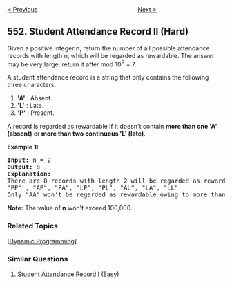 <!--|This file generated by command(leetcode description); DO NOT EDIT.    |-->
<!--+----------------------------------------------------------------------+-->
<!--|@author    Openset <openset.wang@gmail.com>                           |-->
<!--|@link      https://github.com/openset                                 |-->
<!--|@home      https://github.com/openset/leetcode                        |-->
<!--+----------------------------------------------------------------------+-->

[< Previous](https://github.com/openset/leetcode/tree/master/problems/student-attendance-record-i "Student Attendance Record I")
　　　　　　　　　　　　　　　　
[Next >](https://github.com/openset/leetcode/tree/master/problems/optimal-division "Optimal Division")

## 552. Student Attendance Record II (Hard)

<p>Given a positive integer <b>n</b>, return the number of all possible attendance records with length n, which will be regarded as rewardable. The answer may be very large, return it after mod 10<sup>9</sup> + 7.</p>

<p>A student attendance record is a string that only contains the following three characters:</p>

<p>
<ol>
<li><b>'A'</b> : Absent. </li>
<li><b>'L'</b> : Late.</li>
<li> <b>'P'</b> : Present. </li>
</ol>
</p>

<p>
A record is regarded as rewardable if it doesn't contain <b>more than one 'A' (absent)</b> or <b>more than two continuous 'L' (late)</b>.</p>

<p><b>Example 1:</b><br />
<pre>
<b>Input:</b> n = 2
<b>Output:</b> 8 
<b>Explanation:</b>
There are 8 records with length 2 will be regarded as rewardable:
"PP" , "AP", "PA", "LP", "PL", "AL", "LA", "LL"
Only "AA" won't be regarded as rewardable owing to more than one absent times. 
</pre>
</p>

<p><b>Note:</b>
The value of <b>n</b> won't exceed 100,000.
</p>

### Related Topics
  [[Dynamic Programming](https://github.com/openset/leetcode/tree/master/tag/dynamic-programming/README.md)]

### Similar Questions
  1. [Student Attendance Record I](https://github.com/openset/leetcode/tree/master/problems/student-attendance-record-i) (Easy)
